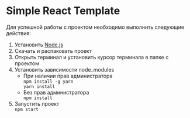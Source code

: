 # Simple React Template

Для успешной работы с проектом необходимо выполнить следующие действия:

<ol>
    <li>Установить <a href="https://nodejs.org/en/">Node.js</a></li>
    <li>Скачать и распаковать проект</li>
    <li>Открыть терминал и установить курсор терминала в папке с проектом</li>
    <li>Установить зависимости node_modules
        <ul>
            <li>При наличии прав администратора
                <div><code>npm install -g yarn</code></div>
                <div><code>yarn install</code></div>
            </li>
            <li>Без прав администратора
                <div><code>npm install</code></div>
            </li>
        </ul>
    </li>
    <li>
        Запустить проект
        <div><code>npm start</code></div>
    </li>
</ol>
